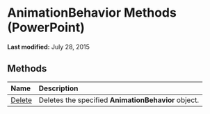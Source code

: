 
# AnimationBehavior Methods (PowerPoint)

 **Last modified:** July 28, 2015


## Methods



|**Name**|**Description**|
|:-----|:-----|
| [Delete](dcc46515-ecc4-69f0-5e3c-f8a1498784e8.md)|Deletes the specified  **AnimationBehavior** object.|
